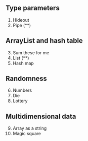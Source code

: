 ## Type parameters
1. Hideout
2. Pipe (**)

## ArrayList and hash table
3. Sum these for me 
4. List (**)
5. Hash map

## Randomness
6. Numbers
7. Die
8. Lottery

## Multidimensional data
9. Array as a string
10. Magic square
